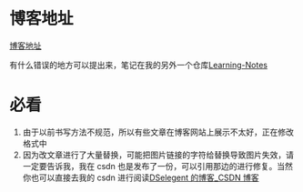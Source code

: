 # 博客地址

[博客地址](https://blog.dselegent.cf)

有什么错误的地方可以提出来，笔记在我的另外一个仓库[Learning-Notes](https://github.com/dselegent/Learning-Notes)

# 必看

1. 由于以前书写方法不规范，所以有些文章在博客网站上展示不太好，正在修改格式中
2. 因为改文章进行了大量替换，可能把图片链接的字符给替换导致图片失效，请一定要告诉我，我在 csdn 也是发布了一份，可以引用那边的进行修复。当然你也可以直接去我的 csdn 进行阅读[DSelegent 的博客\_CSDN 博客](https://blog.csdn.net/DSelegent)
